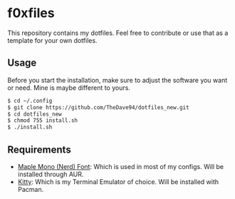 # f0xfiles

This repository contains my dotfiles. Feel free to contribute or use that as a template for your own dotfiles.

## Usage

Before you start the installation, make sure to adjust the software you want or need. Mine is maybe different to yours. 

```bash
$ cd ~/.config
$ git clone https://github.com/TheDave94/dotfiles_new.git
$ cd dotfiles_new
$ chmod 755 install.sh
$ ./install.sh
```

## Requirements
* [Maple Mono (Nerd) Font](https://github.com/subframe7536/Maple-font): Which is used in most of my configs. Will be installed through AUR.
* [Kitty](https://sw.kovidgoyal.net/kitty/): Which is my Terminal Emulator of choice. Will be installed with Pacman.

